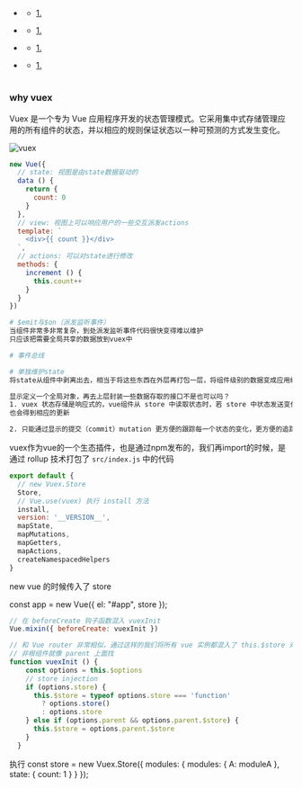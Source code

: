 * []()
    * [1. ]()
    
* []()
    * [1. ]()
    
* []()
    * [1. ]()
    
* []()
    * [1. ]()
    
    
# 
### why vuex
Vuex 是一个专为 Vue 应用程序开发的状态管理模式。它采用集中式存储管理应用的所有组件的状态，并以相应的规则保证状态以一种可预测的方式发生变化。

![vuex](https://vuex.vuejs.org/flow.png)

```js
new Vue({
  // state: 视图是由state数据驱动的
  data () {
    return {
      count: 0
    }
  },
  // view: 视图上可以响应用户的一些交互派发actions
  template: `
    <div>{{ count }}</div>
  `,
  // actions: 可以对state进行修改
  methods: {
    increment () {
      this.count++
    }
  }
})
```

```bash
# $emit与$on（派发监听事件）
当组件非常多非常复杂，到处派发监听事件代码很快变得难以维护
只应该把需要全局共享的数据放到vuex中

# 事件总线

# 单独维护state
将state从组件中剥离出去，相当于将这些东西在外层再打包一层，将组件级别的数据变成应用级别的数据

显示定义一个全局对象，再去上层封装一些数据存取的接口不是也可以吗？
1. vuex 状态存储是响应式的，vue组件从 store 中读取状态时，若 store 中状态发送变化，那么相应的组件
也会得到相应的更新

2. 只能通过显示的提交（commit）mutation 更方便的跟踪每一个状态的变化，更方便的追踪每一个状态的变化
```

vuex作为vue的一个生态插件，也是通过npm发布的，我们再import的时候，是通过 rollup 技术打包了 `src/index.js` 中的代码

```js
export default {
  // new Vuex.Store
  Store,
  // Vue.use(vuex) 执行 install 方法
  install,
  version: '__VERSION__',
  mapState,
  mapMutations,
  mapGetters,
  mapActions,
  createNamespacedHelpers
}
```
new vue 的时候传入了 store

const app = new Vue({
  el: "#app",
  store
});

```js
// 在 beforeCreate 钩子函数混入 vuexInit
Vue.mixin({ beforeCreate: vuexInit })

// 和 Vue router 非常相似，通过这样的我们将所有 vue 实例都混入了 this.$store 对象
// 非根组件就像 parent 上面找
function vuexInit () {
    const options = this.$options
    // store injection
    if (options.store) {
      this.$store = typeof options.store === 'function'
        ? options.store()
        : options.store
    } else if (options.parent && options.parent.$store) {
      this.$store = options.parent.$store
    }
  }
```
执行 
const store = new Vuex.Store({
  modules: {
    modules: {
      A: moduleA
    },
    state: {
      count: 1
    }
  }
});








